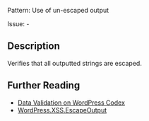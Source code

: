 Pattern: Use of un-escaped output

Issue: -

## Description

Verifies that all outputted strings are escaped.

## Further Reading

* [Data Validation on WordPress Codex](http://codex.wordpress.org/Data_Validation)
* [WordPress.XSS.EscapeOutput](https://github.com/WordPress/WordPress-Coding-Standards/tree/develop/WordPress/Sniffs/XSS/EscapeOutputSniff.php)